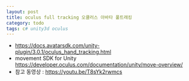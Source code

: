 ```yaml
---
layout: post
title: oculus full tracking 오큘러스 아바타 풀트래킹
category: todo
tags: c# unity3d oculus
---
```


* https://docs.avatarsdk.com/unity-plugin/3.0.1/oculus_hand_tracking.html
* movement SDK for Unity https://developer.oculus.com/documentation/unity/move-overview/ 
* 참고 동영상 : https://youtu.be/T8sYk2rwmcs